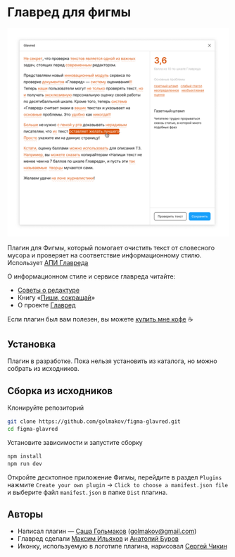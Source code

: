 # Главред для фигмы

![Окно плагина](/assets/plugin-window.png)

Плагин для Фигмы, который помогает очистить текст от словесного мусора и проверяет на соответствие информационному стилю. Использует [АПИ Главреда](https://glvrd.ru/api/)

О информационном стиле и сервисе главреда читайте:
- [Советы о редактуре](https://soviet.glvrd.ru/)
- Книгу «[Пиши, сокращай](https://book.glvrd.ru/)»
- О проекте [Главред](https://glvrd.ru/about/)

Если плагин был вам полезен, вы можете [купить мне кофе](https://rocketbank.ru/aleksandr.golmakov) ☕️

## Установка

Плагин в разработке. Пока нельзя установить из каталога, но можно собрать из исходников.

## Сборка из исходников

Клонируйте репозиторий

```bash
git clone https://github.com/golmakov/figma-glavred.git
cd figma-glavred
```

Установите зависимости и запустите сборку

```bash
npm install
npm run dev
```

Откройте десктопное приложение Фигмы, перейдите в раздел `Plugins` нажмите `Create your own plugin` -> `Click to choose a manifest.json file` и выберите файл `manifest.json` в папке `Dist` плагина.

## Авторы

- Написал плагин — [Саша Гольмаков](https://twitter.com/golmakov) ([golmakov@gmail.com](mailto:golmakov@gmail.com))
- Главред сделали [Максим Ильяхов](http://maximilyahov.ru/) и [Анатолий Буров](http://anatolyburov.ru/)
- Иконку, используемую в логотипе плагина, нарисовал [Сергей Чикин](http://sergeychikin.ru/365/)
